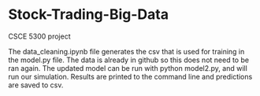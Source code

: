 # Stock-Trading-Big-Data
CSCE 5300 project

The data_cleaning.ipynb file generates the csv that is used for training in the model.py file. The data is already in github so this does not need to be ran again.
The updated model can be run with python model2.py, and will run our simulation. Results are printed to the command line and predictions are saved to csv.
